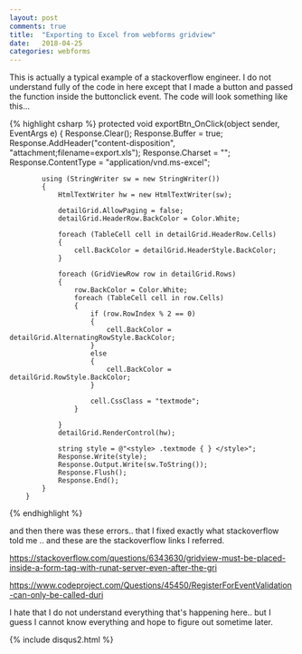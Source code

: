 ```yaml
---
layout: post
comments: true
title:  "Exporting to Excel from webforms gridview"
date:   2018-04-25
categories: webforms
---
```


This is actually a typical example of a stackoverflow engineer.
I do not understand fully of the code in here except that I made a button
and passed the function inside the buttonclick event.
The code will look something like this...

{% highlight csharp %}
  protected void exportBtn_OnClick(object sender, EventArgs e)
        {
            Response.Clear();
            Response.Buffer = true;
            Response.AddHeader("content-disposition", "attachment;filename=export.xls");
            Response.Charset = "";
            Response.ContentType = "application/vnd.ms-excel";

            using (StringWriter sw = new StringWriter())
            {
                HtmlTextWriter hw = new HtmlTextWriter(sw);

                detailGrid.AllowPaging = false;
                detailGrid.HeaderRow.BackColor = Color.White;

                foreach (TableCell cell in detailGrid.HeaderRow.Cells)
                {
                    cell.BackColor = detailGrid.HeaderStyle.BackColor;
                }

                foreach (GridViewRow row in detailGrid.Rows)
                {
                    row.BackColor = Color.White;
                    foreach (TableCell cell in row.Cells)
                    {
                        if (row.RowIndex % 2 == 0)
                        {
                            cell.BackColor = detailGrid.AlternatingRowStyle.BackColor;
                        }
                        else
                        {
                            cell.BackColor = detailGrid.RowStyle.BackColor;
                        }

                        cell.CssClass = "textmode";
                    }

                }
                detailGrid.RenderControl(hw);

                string style = @"<style> .textmode { } </style>";
                Response.Write(style);
                Response.Output.Write(sw.ToString());
                Response.Flush();
                Response.End();
            }
        }
{% endhighlight %}

and then there was these errors.. that I fixed exactly what stackoverflow told me ..
and these are the stackoverflow links I referred.

https://stackoverflow.com/questions/6343630/gridview-must-be-placed-inside-a-form-tag-with-runat-server-even-after-the-gri

https://www.codeproject.com/Questions/45450/RegisterForEventValidation-can-only-be-called-duri

I hate that I do not understand everything that's happening here.. 
but I guess I cannot know everything and hope to figure out sometime later.

{% include disqus2.html %}